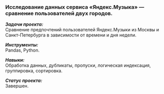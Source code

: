 ### Исследование данных сервиса «Яндекс.Музыка» — сравнение пользователей двух городов.

***Задачи проекта:***<br>
Сравнение предпочтений пользователей Яндекс.Музыки из Москвы и Санкт-Петербурга в зависимости от времени и дня недели.

***Инструменты:***<br>
Pandas, Python.

***Навыки:***<br>
Обработка данных, дубликаты, пропуски, логическая индексация, группировка, сортировка.

***Статус проекта:*** <br>
Завершен.
